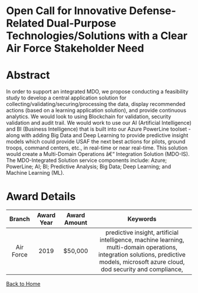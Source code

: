 
Open Call for Innovative Defense-Related Dual-Purpose Technologies/Solutions with a Clear Air Force Stakeholder Need
====================================================================================================================

# Abstract


In order to support an integrated MDO, we propose conducting a feasibility study to develop a central application solution for collecting/validating/securing/processing the data, display recommended actions (based on a learning application solution), and provide continuous analytics. We would look to using Blockchain for validation, security validation and audit trail. We would work to use our AI (Artificial Intelligence) and BI (Business Intelligence) that is built into our Azure PowerLine toolset - along with adding Big Data and Deep Learning to provide predictive insight models which could provide USAF the next best actions for pilots, ground troops, command centers, etc., in real-time or near real-time. This solution would create a Multi-Domain Operations â€“ Integration Solution (MDO-IS). The MDO-Integrated Solution service components include: Azure; PowerLine; AI; BI; Predictive Analysis; Big Data; Deep Learning; and Machine Learning (ML).  

# Award Details

|Branch|Award Year|Award Amount|Keywords|
| :---: | :---: | :---: | :---: |
|Air Force|2019|$50,000|predictive insight, artificial intelligence, machine learning, multi-domain operations, integration solutions, predictive models, microsoft azure cloud, dod security and compliance, |
  
  


[Back to Home](https://github.com/chrischow/dod_sbir_awards/DJ/#1546)